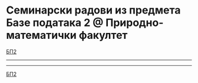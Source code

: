 # Семинарски радови из предмета Базе података 2  @ Природно-математички факултет

[БП2](../README.md)

---

---

[БП2](../README.md)
  